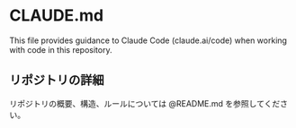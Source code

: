 # CLAUDE.md

This file provides guidance to Claude Code (claude.ai/code) when working with code in this repository.

## リポジトリの詳細

リポジトリの概要、構造、ルールについては @README.md を参照してください。
